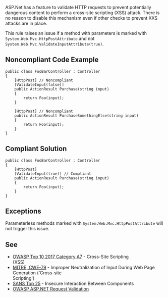 
ASP.Net has a feature to validate HTTP requests to prevent potentially dangerous content to perform a cross-site scripting (XSS) attack. There is<br>no reason to disable this mechanism even if other checks to prevent XXS attacks are in place.

This rule raises an issue if a method with parameters is marked with `System.Web.Mvc.HttpPostAttribute` and not<br>`System.Web.Mvc.ValidateInputAttribute(true)`.

## Noncompliant Code Example


    public class FooBarController : Controller
    {
        [HttpPost] // Noncompliant
        [ValidateInput(false)]
        public ActionResult Purchase(string input)
        {
            return Foo(input);
        }
    
        [HttpPost] // Noncompliant
        public ActionResult PurchaseSomethingElse(string input)
        {
            return Foo(input);
        }
    }


## Compliant Solution


    public class FooBarController : Controller
    {
        [HttpPost]
        [ValidateInput(true)] // Compliant
        public ActionResult Purchase(string input)
        {
            return Foo(input);
        }
    }


## Exceptions

Parameterless methods marked with `System.Web.Mvc.HttpPostAttribute` will not trigger this issue.

## See

- [OWASP Top 10 2017 Category A7](https://www.owasp.org/index.php/Top_10-2017_A7-Cross-Site_Scripting_%28XSS%29) - Cross-Site Scripting<br>  (XSS)
- [MITRE, CWE-79](http://cwe.mitre.org/data/definitions/79) - Improper Neutralization of Input During Web Page Generation ('Cross-site<br>  Scripting')
- [SANS Top 25](https://www.sans.org/top25-software-errors/#cat1) - Insecure Interaction Between Components
- [OWASP ASP.NET Request Validation](https://www.owasp.org/index.php/ASP.NET_Request_Validation)

